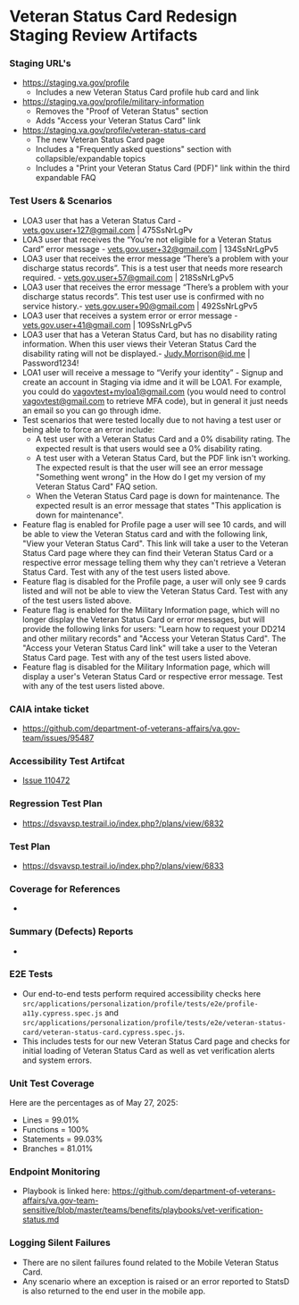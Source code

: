 # Veteran Status Card Redesign Staging Review Artifacts  

### Staging URL's
- https://staging.va.gov/profile
  - Includes a new Veteran Status Card profile hub card and link
- https://staging.va.gov/profile/military-information
  - Removes the "Proof of Veteran Status" section
  - Adds "Access your Veteran Status Card" link
- https://staging.va.gov/profile/veteran-status-card
  - The new Veteran Status Card page
  - Includes a "Frequently asked questions" section with collapsible/expandable topics
  - Includes a "Print your Veteran Status Card (PDF)" link within the third expandable FAQ

### Test Users & Scenarios
- LOA3 user that has a Veteran Status Card \- vets.gov.user+127@gmail.com | 475SsNrLgPv  
- LOA3 user that receives the “You’re not eligible for a Veteran Status Card” error message \- vets.gov.user+32@gmail.com | 134SsNrLgPv5   
- LOA3 user that receives the error message “There’s a problem with your discharge status records”. This is a test user that needs more research required. \-  [vets.gov.user+57@gmail.com](mailto:vets.gov.user+57@gmail.com) | 218SsNrLgPv5
- LOA3 user that receives  the error message “There’s a problem with your discharge status records”. This test user use is confirmed with no service history.\- vets.gov.user+90@gmail.com | 492SsNrLgPv5  
- LOA3 user that receives a system error or error message \- vets.gov.user+41@gmail.com | 109SsNrLgPv5
- LOA3 user that has a Veteran Status Card, but has no disability rating information. When this user views their Veteran Status Card the disability rating will not be displayed.\- Judy.Morrison@id.me | Password1234! 
- LOA1 user will receive a message to “Verify your identity” \- Signup and create an account in Staging via idme and it will be LOA1. For example, you could do vagovtest+myloa1@gmail.com (you would need to control vagovtest@gmail.com to retrieve MFA code), but in general it just needs an email so you can go through idme.
- Test scenarios that were tested locally due to not having a test user or being able to force an error include:
  - A test user with a Veteran Status Card and a 0% disability rating. The expected result is that users would see a 0% disability rating.
  - A test user with a Veteran Status Card, but the PDF link isn't working. The expected result is that the user will see an error message "Something went wrong" in the How do I get my version of my Veteran Status Card" FAQ setion.
  - When the Veteran Status Card page is down for maintenance. The expected result is an error message that states "This application is down for maintenance".
- Feature flag is enabled for Profile page a user will see 10 cards, and will be able to view the Veteran Status card and with the following link, "View your Veteran Status Card". This link will take a user to the Veteran Status Card page where they can find their Veteran Status Card or a respective error message telling them why they can't retrieve a Veteran Status Card. Test with any of the test users listed above. 
- Feature flag is disabled for the Profile page, a user will only see 9 cards listed and will not be able to view the Veteran Status Card. Test with any of the test users listed above. 
- Feature flag is enabled for the Military Information page, which will no longer display the Veteran Status Card or error messages, but will provide the following links for users: "Learn how to request your DD214 and other military records" and "Access your Veteran Status Card". The "Access your Veteran Status Card link" will take a user to the Veteran Status Card page. Test with any of the test users listed above. 
- Feature flag is disabled for the Military Information page, which will display a user's Veteran Status Card or respective error message. Test with any of the test users listed above. 




### CAIA intake ticket
- https://github.com/department-of-veterans-affairs/va.gov-team/issues/95487 
  
### Accessibility Test Artifcat
- [Issue 110472](https://github.com/department-of-veterans-affairs/va.gov-team/issues/110472)

### Regression Test Plan
- https://dsvavsp.testrail.io/index.php?/plans/view/6832
  
### Test Plan
- https://dsvavsp.testrail.io/index.php?/plans/view/6833

### Coverage for References
- 

### Summary (Defects) Reports
- 

### E2E Tests
- Our end-to-end tests perform required accessibility checks here `src/applications/personalization/profile/tests/e2e/profile-a11y.cypress.spec.js` and `src/applications/personalization/profile/tests/e2e/veteran-status-card/veteran-status-card.cypress.spec.js`.
- This includes tests for our new Veteran Status Card page and checks for initial loading of Veteran Status Card as well as vet verification alerts and system errors.

### Unit Test Coverage
Here are the percentages as of May 27, 2025:
- Lines = 99.01%
- Functions = 100%
- Statements = 99.03%
- Branches = 81.01%

### Endpoint Monitoring
- Playbook is linked here: https://github.com/department-of-veterans-affairs/va.gov-team-sensitive/blob/master/teams/benefits/playbooks/vet-verification-status.md

### Logging Silent Failures
- There are no silent failures found related to the Mobile Veteran Status Card.
- Any scenario where an exception is raised or an error reported to StatsD is also returned to the end user in the mobile app.
